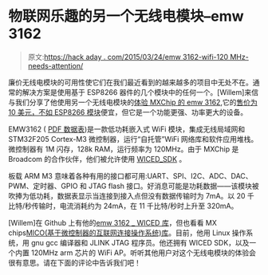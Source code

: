 # 物联网乐趣的另一个无线电模块–emw 3162

> 原文:[https://hack aday . com/2015/03/24/emw 3162-wifi-120 MHz-needs-attention/](https://hackaday.com/2015/03/24/emw3162-wifi-120mhz-needs-attention/)

廉价无线电模块的可用性使它们在我们最近看到的越来越多的项目中无处不在。通常的解决方案是使用基于 ESP8266 器件的几个模块中的任何一个。[Willem]来信与我们分享了他使用另一个无线电模块的[体验 MXChip 的 emw 3162](http://hackaday.io/project/4128-emw3162),它的[售价为 10 美元，不如 ESP8266 模块](http://www.seeedstudio.com/depot/EMW3162-WiFi-Module-p-2122.html)便宜，但它是一个功能更强、功率更大的设备。

EMW3162 ( [PDF 数据表](http://www.joinmx.com/uploadfiles/soft/EMW/DS0006E_EMW3162_V2.2.pdf))是一款低功耗嵌入式 WiFi 模块，集成无线局域网和 STM32F205 Cortex-M3 微控制器，运行“自托管”WiFi 网络库和软件应用堆栈。微控制器有 1M 闪存，128k RAM，运行频率为 120MHz。由于 MXChip 是 Broadcom 的合作伙伴，他们被允许使用 [WICED_SDK](https://www.broadcom.com/products/wiced/wifi/) 。

板载 ARM M3 意味着各种有用的接口都可用:UART、SPI、I2C、ADC、DAC、PWM、定时器、GPIO 和 JTAG flash 接口。好消息可能是功耗数据——该模块被吹捧为低功耗，数据表显示当连接到接入点但没有数据传输时为 7mA。以 20 千比特/秒传输时，电流消耗约为 24mA，在 11 千比特/秒时上升至 320mA。

[Willem]在 Github 上有他的[emw 3162 _ WICED 库](https://github.com/willemwouters/EMW3162_WICED)，但也看看 MX chips[MICO(基于微控制器的互联网连接操作系统)库](https://github.com/MXCHIP/MICO)。目前，他用 Linux 操作系统，用 gnu gcc 编译器和 JLINK JTAG 程序员。他还拥有 WICED SDK，以及一个内置 120MHz arm 芯片的 WiFi AP。听听其他用户对这个无线电模块的体验会很有意思。请在下面的评论中告诉我们吧！